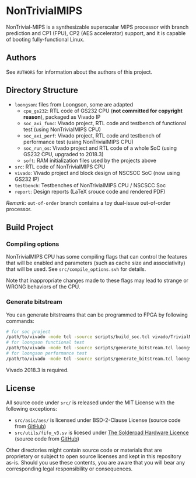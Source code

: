 # NonTrivialMIPS

NonTrivial-MIPS is a synthesizable superscalar MIPS processor with branch prediction and CP1 (FPU), CP2 (AES accelerator) support, and it is capable of booting fully-functional Linux.

## Authors

See `AUTHORS` for information about the authors of this project.

## Directory Structure

* `loongson`: files from Loongson, some are adapted
  * `cpu_gs232`: RTL code of GS232 CPU (__not committed for copyright reason__), packaged as Vivado IP
  * `soc_axi_func`: Vivado project, RTL code and testbench of functional test (using NonTrivialMIPS CPU)
  * `soc_axi_perf`: Vivado project, RTL code and testbench of performance test (using NonTrivialMIPS CPU)
  * `soc_run_os`: Vivado project and RTL code of a whole SoC (using GS232 CPU, upgraded to 2018.3)
  * `soft`: RAM initialization files used by the projects above
* `src`: RTL code of NonTrivialMIPS CPU
* `vivado`: Vivado project and block design of NSCSCC SoC (now using GS232 IP)
* `testbench`: Testbenches of NonTrivialMIPS CPU / NSCSCC Soc
* `report`: Design reports (LaTeX srouce code and rendered PDF)

*Remark*: `out-of-order` branch contains a toy dual-issue out-of-order processor.

## Build Project

### Compiling options

NonTrivialMIPS CPU has some compiling flags that can control the features that will be enabled and parameters (such as cache size and associativity) that will be used. See `src/compile_options.svh` for details.

Note that inappropriate changes made to these flags may lead to strange or WRONG behaviors of the CPU.

### Generate bitstream

You can generate bitstreams that can be programmed to FPGA by following commands:

```bash
# for soc project
/path/to/vivado -mode tcl -source scripts/build_soc.tcl vivado/TrivialMIPS.xpr
# for loongson functional test
/path/to/vivado -mode tcl -source scripts/generate_bitstream.tcl loongson/soc_axi_func/run_vivado/mycpu_prj1/mycpu.xpr
# for loongson performance test
/path/to/vivado -mode tcl -source scripts/generate_bitstream.tcl loongson/soc_axi_perf/run_vivado/mycpu_prj1/mycpu.xpr
```

Vivado 2018.3 is required.

## License

All source code under `src/` is released under the MIT License with the following exceptions:

* `src/asic/aes/` is licensed under BSD-2-Clause License (source code from [GitHub](https://github.com/secworks/aes/))
* `src/utils/fifo_v3.sv` is licesed under [The Solderpad Hardware Licence](https://solderpad.org/licenses/) (source code from [GitHub](https://github.com/pulp-platform/ariane))

Other directories might contain source code or materials that are proprietary or subject to open source licenses and kept in this repository as-is.
Should you use these contents, you are aware that you will bear any corresponding legal responsibility or consequences.
